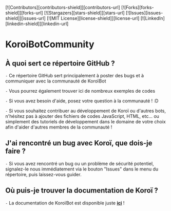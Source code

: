 [![Contributors][contributors-shield]][contributors-url]
[![Forks][forks-shield]][forks-url]
[![Stargazers][stars-shield]][stars-url]
[![Issues][issues-shield]][issues-url]
[![MIT License][license-shield]][license-url]
[![LinkedIn][linkedin-shield]][linkedin-url]

# KoroiBotCommunity

## À quoi sert ce répertoire GitHub ?

`-` Ce répertoire GitHub sert principalement à poster des bugs et à communiquer avec la communauté de KoroïBot

`-` Vous pourrez également trouver ici de nombreux exemples de codes

`-` Si vous avez besoin d'aide, posez votre question à la communauté ! :D

`-` Si vous souhaitez contribuer au développement de Koroï ou d'autres bots, n'hésitez pas à ajouter des fichiers de codes JavaScript, HTML, etc... ou simplement des tutoriels de développement dans le domaine de votre choix afin d'aider d'autres membres de la communauté !


## J'ai rencontré un bug avec Koroï, que dois-je faire ?

`-` Si vous avez rencontré un bug ou un problème de sécurité potentiel, signalez-le nous immédiatement via le bouton "Issues" dans le menu du répertoire, puis laissez-vous guider.

## Où puis-je trouver la documentation de Koroï ?

`-` La documentation de KoroïBot est disponible juste **[ici](https://nyfos.gitbook.io/koroibot/)** !
